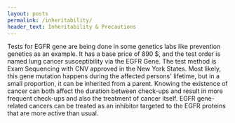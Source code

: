 ```yaml
---
layout: posts
permalink: /inheritability/
header_text: Inheritability & Precautions
---
```


Tests for EGFR gene are being done in some genetics labs like prevention genetics as an example. It has a base price of 890 $, and the test order is named lung cancer susceptibility via the EGFR Gene. The test method is Exam Sequencing with CNV approved in the New York States. Most likely, this gene mutation happens during the affected persons' lifetime, but in a small proportion, it can be inherited from a parent. Knowing the existence of cancer can both affect the duration between check-ups and result in more frequent check-ups and also the treatment of cancer itself. EGFR gene-related cancers can be treated as an inhibitor targeted to the EGFR proteins that are more active than usual.
